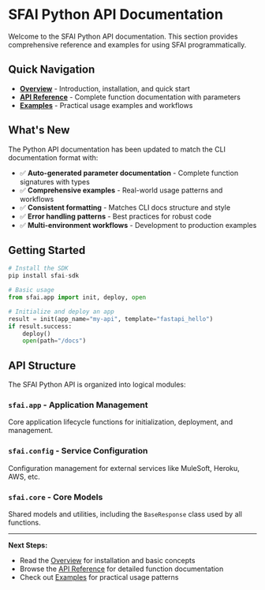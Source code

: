 # SFAI Python API Documentation

Welcome to the SFAI Python API documentation. This section provides comprehensive reference and examples for using SFAI programmatically.

## Quick Navigation

- **[Overview](overview.md)** - Introduction, installation, and quick start
- **[API Reference](modules.md)** - Complete function documentation with parameters
- **[Examples](examples.md)** - Practical usage examples and workflows

## What's New

The Python API documentation has been updated to match the CLI documentation format with:

- ✅ **Auto-generated parameter documentation** - Complete function signatures with types
- ✅ **Comprehensive examples** - Real-world usage patterns and workflows
- ✅ **Consistent formatting** - Matches CLI docs structure and style
- ✅ **Error handling patterns** - Best practices for robust code
- ✅ **Multi-environment workflows** - Development to production examples

## Getting Started

```python
# Install the SDK
pip install sfai-sdk

# Basic usage
from sfai.app import init, deploy, open

# Initialize and deploy an app
result = init(app_name="my-api", template="fastapi_hello")
if result.success:
    deploy()
    open(path="/docs")
```

## API Structure

The SFAI Python API is organized into logical modules:

### `sfai.app` - Application Management
Core application lifecycle functions for initialization, deployment, and management.

### `sfai.config` - Service Configuration
Configuration management for external services like MuleSoft, Heroku, AWS, etc.

### `sfai.core` - Core Models
Shared models and utilities, including the `BaseResponse` class used by all functions.

---

**Next Steps:**
- Read the [Overview](overview.md) for installation and basic concepts
- Browse the [API Reference](modules.md) for detailed function documentation
- Check out [Examples](examples.md) for practical usage patterns
